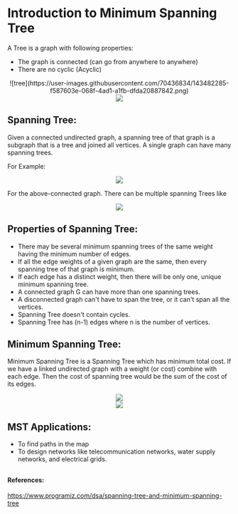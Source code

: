 # Introduction to Minimum Spanning Tree

A Tree is a graph with following properties:

- The graph is connected (can go from anywhere to anywhere)
- There are no cyclic (Acyclic)


<div align="center">
![tree](https://user-images.githubusercontent.com/70436834/143482285-f587603e-068f-4ad1-a1fb-dfda20887842.png)
</div>

<div align="center">
<img src="images\not-trees.png">
</div>

## Spanning Tree:

Given a connected undirected graph, a spanning tree of that graph is a subgraph that is a tree and joined all vertices. A single graph can have many spanning trees.

For Example:

<div align="center">
<img src="images\connected-undirected-graph.png">
</div>

For the above-connected graph. There can be multiple spanning Trees like 

<div align="center">
<img src="images\spanning-tree.png">
</div>


## Properties of Spanning Tree:

- There may be several minimum spanning trees of the same weight having the minimum number of edges.
- If all the edge weights of a given graph are the same, then every spanning tree of that graph is minimum.
- If each edge has a distinct weight, then there will be only one, unique minimum spanning tree.
- A connected graph G can have more than one spanning trees.
- A disconnected graph can't have to span the tree, or it can't span all the vertices.
- Spanning Tree doesn't contain cycles.
- Spanning Tree has (n-1) edges where n is the number of vertices.



## Minimum Spanning Tree:

Minimum Spanning Tree is a Spanning Tree which has minimum total cost. If we have a linked undirected graph with a weight (or cost) combine with each edge. Then the cost of spanning tree would be the sum of the cost of its edges.

<div align="center">
<img src="images\nomst-graph.png">
</div>


<div align="center">
<img src="images\mst-graph.png">
</div>


## MST Applications:

- To find paths in the map
- To design networks like telecommunication networks, water supply networks, and electrical grids.


##
#### References:
https://www.programiz.com/dsa/spanning-tree-and-minimum-spanning-tree
